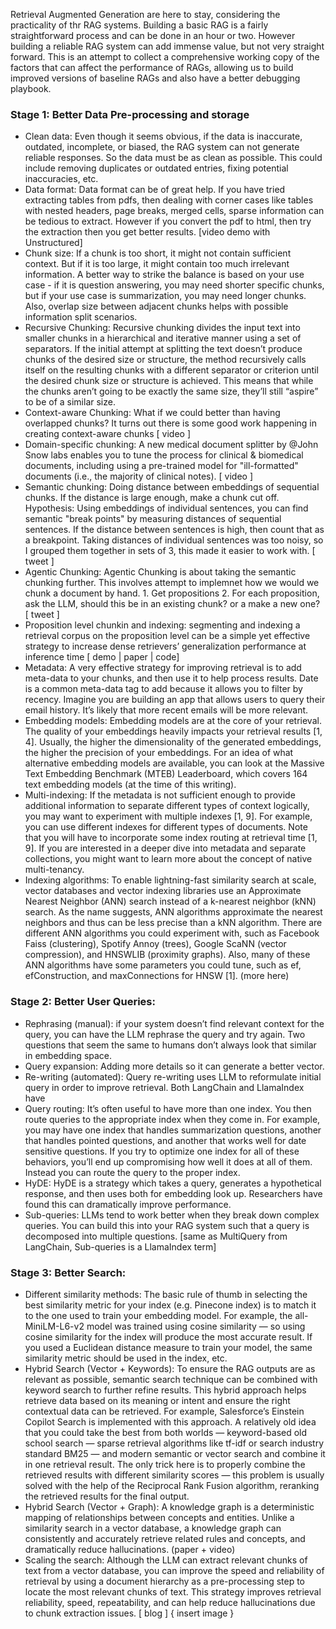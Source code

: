 Retrieval Augmented Generation are here to stay, considering the practicality of thr RAG systems. Building a basic RAG is a fairly straightforward process and can be done in an hour or two. However building a reliable RAG system can add immense value, but not very straight forward. This is an attempt to collect a comprehensive working copy of the factors that can affect the performance of RAGs, allowing us to build improved versions of baseline RAGs and also have a better debugging playbook.

### Stage 1: Better Data Pre-processing and storage
- Clean data: Even though it seems obvious, if the data is inaccurate, outdated, incomplete, or biased, the RAG system can not generate reliable responses. So the data must be as clean as possible. This could include removing duplicates or outdated entries, fixing potential inaccuracies, etc.
- Data format: Data format can be of great help. If you have tried extracting tables from pdfs, then dealing with corner cases like tables with nested headers, page breaks, merged cells, sparse information can be tedious to extract. However if you convert the pdf to html, then try the extraction then you get better results. [video demo with Unstructured]
- Chunk size: If a chunk is too short, it might not contain sufficient context. But if it is too large, it might contain too much irrelevant information. A better way to strike the balance is based on your use case - if it is question answering, you may need shorter specific chunks, but if your use case is summarization, you may need longer chunks. Also, overlap size between adjacent chunks helps with possible information split scenarios.
- Recursive Chunking: Recursive chunking divides the input text into smaller chunks in a hierarchical and iterative manner using a set of separators. If the initial attempt at splitting the text doesn’t produce chunks of the desired size or structure, the method recursively calls itself on the resulting chunks with a different separator or criterion until the desired chunk size or structure is achieved. This means that while the chunks aren’t going to be exactly the same size, they’ll still “aspire” to be of a similar size.
- Context-aware Chunking: What if we could better than having overlapped chunks? It turns out there is some good work happening in creating context-aware chunks [ video ]
- Domain-specific chunking: A new medical document splitter by @John Snow labs enables you to tune the process for clinical & biomedical documents, including using a pre-trained model for "ill-formatted" documents (i.e., the majority of clinical notes). [ video ]
- Semantic chunking: Doing distance between embeddings of sequential chunks. If the distance is large enough, make a chunk cut off. Hypothesis: Using embeddings of individual sentences, you can find semantic "break points" by measuring distances of sequential sentences. If the distance between sentences is high, then count that as a breakpoint. Taking distances of individual sentences was too noisy, so I grouped them together in sets of 3, this made it easier to work with. [ tweet ]
- Agentic Chunking: Agentic Chunking is about taking the semantic chunking further. This involves attempt to implemnet how we would we chunk a document by hand. 1. Get propositions 2. For each proposition, ask the LLM, should this be in an existing chunk? or a make a new one? [ tweet ]
- Proposition level chunkin and indexing: segmenting and indexing a retrieval corpus on the proposition level can be a simple yet effective strategy to increase dense retrievers’ generalization performance at inference time [ demo | paper | code]
- Metadata: A very effective strategy for improving retrieval is to add meta-data to your chunks, and then use it to help process results. Date is a common meta-data tag to add because it allows you to filter by recency. Imagine you are building an app that allows users to query their email history. It’s likely that more recent emails will be more relevant. 
- Embedding models: Embedding models are at the core of your retrieval. The quality of your embeddings heavily impacts your retrieval results [1, 4]. Usually, the higher the dimensionality of the generated embeddings, the higher the precision of your embeddings. For an idea of what alternative embedding models are available, you can look at the Massive Text Embedding Benchmark (MTEB) Leaderboard, which covers 164 text embedding models (at the time of this writing).
- Multi-indexing: If the metadata is not sufficient enough to provide additional information to separate different types of context logically, you may want to experiment with multiple indexes [1, 9]. For example, you can use different indexes for different types of documents. Note that you will have to incorporate some index routing at retrieval time [1, 9]. If you are interested in a deeper dive into metadata and separate collections, you might want to learn more about the concept of native multi-tenancy.
- Indexing algorithms: To enable lightning-fast similarity search at scale, vector databases and vector indexing libraries use an Approximate Nearest Neighbor (ANN) search instead of a k-nearest neighbor (kNN) search. As the name suggests, ANN algorithms approximate the nearest neighbors and thus can be less precise than a kNN algorithm. There are different ANN algorithms you could experiment with, such as Facebook Faiss (clustering), Spotify Annoy (trees), Google ScaNN (vector compression), and HNSWLIB (proximity graphs). Also, many of these ANN algorithms have some parameters you could tune, such as ef, efConstruction, and maxConnections for HNSW [1]. (more here)

### Stage 2: Better User Queries:
- Rephrasing (manual):  if your system doesn’t find relevant context for the query, you can have the LLM rephrase the query and try again. Two questions that seem the same to humans don’t always look that similar in embedding space.
- Query expansion: Adding more details so it can generate a better vector.
- Re-writing (automated): Query re-writing uses LLM to reformulate initial query in order to improve retrieval. Both LangChain and LlamaIndex have 
- Query routing: It’s often useful to have more than one index. You then route queries to the appropriate index when they come in. For example, you may have one index that handles summarization questions, another that handles pointed questions, and another that works well for date sensitive questions. If you try to optimize one index for all of these behaviors, you’ll end up compromising how well it does at all of them. Instead you can route the query to the proper index. 
- HyDE: HyDE is a strategy which takes a query, generates a hypothetical response, and then uses both for embedding look up. Researchers have found this can dramatically improve performance.
- Sub-queries: LLMs tend to work better when they break down complex queries. You can build this into your RAG system such that a query is decomposed into multiple questions. [same as MultiQuery from LangChain, Sub-queries is a LlamaIndex term]

### Stage 3: Better Search:
- Different similarity methods: The basic rule of thumb in selecting the best similarity metric for your index (e.g. Pinecone index) is to match it to the one used to train your embedding model. For example, the all-MiniLM-L6-v2 model was trained using cosine similarity — so using cosine similarity for the index will produce the most accurate result. If you used a Euclidean distance measure to train your model, the same similarity metric should be used in the index, etc. 
- Hybrid Search (Vector + Keywords): To ensure the RAG outputs are as relevant as possible, semantic search technique can be combined with keyword search to further refine results. This hybrid approach helps retrieve data based on its meaning or intent and ensure the right contextual data can be retrieved. For example, Salesforce’s Einstein Copilot Search is implemented with this approach.
A relatively old idea that you could take the best from both worlds — keyword-based old school search — sparse retrieval algorithms like tf-idf or search industry standard BM25 — and modern semantic or vector search and combine it in one retrieval result.
The only trick here is to properly combine the retrieved results with different similarity scores — this problem is usually solved with the help of the Reciprocal Rank Fusion algorithm, reranking the retrieved results for the final output.
- Hybrid Search (Vector + Graph): A knowledge graph is a deterministic mapping of relationships between concepts and entities. Unlike a similarity search in a vector database, a knowledge graph can consistently and accurately retrieve related rules and concepts, and dramatically reduce hallucinations. (paper + video)
- Scaling the search: Although the LLM can extract relevant chunks of text from a vector database, you can improve the speed and reliability of retrieval by using a document hierarchy as a pre-processing step to locate the most relevant chunks of text. This strategy improves retrieval reliability, speed, repeatability, and can help reduce hallucinations due to chunk extraction issues. [ blog ] { insert image }

